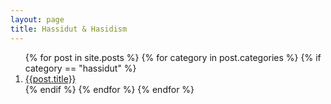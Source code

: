 ```yaml
---
layout: page
title: Hassidut & Hasidism
---
```


<ol>
{% for post in site.posts %}
  {% for category in post.categories %}
  {% if category == "hassidut" %}
  <li><a class="lead fw-bold" href="{{post.url}}">{{post.title}}</a></li>
  {% endif %}
  {% endfor %}
{% endfor %}
</ol>
